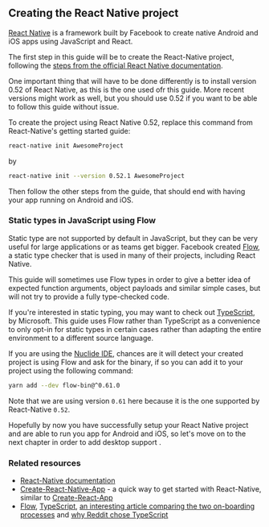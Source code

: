 ## Creating the React Native project

[React Native](http://facebook.github.io/react-native/) is a framework built by Facebook to create native Android and iOS apps using JavaScript and React.

The first step in this guide will be to create the React-Native project, following the [steps from the official React Native documentation](https://facebook.github.io/react-native/releases/0.42/docs/getting-started.html).

One important thing that will have to be done differently is to install version 0.52 of React Native, as this is the one used ofr this guide. More recent versions might work as well, but you should use 0.52 if you want to be able to follow this guide without issue.

To create the project using React Native 0.52, replace this command from React-Native's getting started guide:

```bash
react-native init AwesomeProject
```

by

```bash
react-native init --version 0.52.1 AwesomeProject
```

Then follow the other steps from the guide, that should end with having your app running on Android and iOS.

### Static types in JavaScript using Flow

Static type are not supported by default in JavaScript, but they can be very useful for large applications or as teams get bigger. Facebook created [Flow](https://flow.org/), a static type checker that is used in many of their projects, including React Native.

This guide will sometimes use Flow types in order to give a better idea of expected function arguments, object payloads and similar simple cases, but will not try to provide a fully type-checked code.

If you're interested in static typing, you may want to check out [TypeScript](https://www.typescriptlang.org/), by Microsoft. This guide uses Flow rather than TypeScript as a convenience to only opt-in for static types in certain cases rather than adapting the entire environment to a different source language.

If you are using the [Nuclide IDE](https://nuclide.io/), chances are it will detect your created project is using Flow and ask for the binary, if so you can add it to your project using the following command:

```bash
yarn add --dev flow-bin@^0.61.0
```

Note that we are using version `0.61` here because it is the one supported by React-Native `0.52`.

Hopefully by now you have successfully setup your React Native project and are able to run you app for Android and iOS, so let's move on to the next chapter in order to add desktop support .

### Related resources

* [React-Native documentation](http://facebook.github.io/react-native/)
* [Create-React-Native-App](https://github.com/react-community/create-react-native-app) - a quick way to get started with React-Native, similar to [Create-React-App](https://github.com/facebookincubator/create-react-app)
* [Flow](https://flow.org/), [TypeScript](https://www.typescriptlang.org/), [an interesting article comparing the two on-boarding processes](http://thejameskyle.com/adopting-flow-and-typescript.html) and [why Reddit chose TypeScript](https://redditblog.com/2017/06/30/why-we-chose-typescript/)



